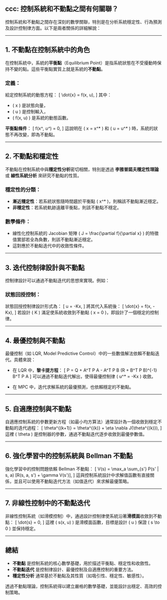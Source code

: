 ## ccc: 控制系統和不動點之間有何關聯？

控制系統和不動點之間存在深刻的數學關聯，特別是在分析系統穩定性、行為預測及設計控制律方面。以下是兩者關係的詳細解說：

---

## **1. 不動點在控制系統中的角色**

在控制系統中，系統的**平衡點**（Equilibrium Point）是指系統狀態在不受擾動時保持不變的點。這些平衡點實質上就是系統的**不動點**。

### 定義：
給定控制系統的動態方程：
\[
\dot{x} = f(x, u),
\]
其中：
- \( x \) 是狀態向量，
- \( u \) 是控制輸入，
- \( f(x, u) \) 是系統的動態函數。

**平衡點條件**：
\[
f(x^*, u^*) = 0,
\]
這說明在 \( x = x^* \) 和 \( u = u^* \) 時，系統的狀態不再改變，即為不動點。

---

## **2. 不動點和穩定性**

不動點在控制系統中與**穩定性分析**密切相關，特別是透過 **李雅普諾夫穩定性理論** 或 **線性系統分析** 來研究不動點的性質。

### 穩定性的分類：
- **漸近穩定性**：若系統狀態隨時間趨於平衡點 \( x^* \)，則稱該不動點漸近穩定。
- **非穩定性**：若系統軌跡遠離平衡點，則該不動點不穩定。

### 數學條件：
- 線性化控制系統的 Jacobian 矩陣 \( J = \frac{\partial f}{\partial x} \) 的特徵值實部若全為負數，則該不動點漸近穩定。
- 這對應於不動點迭代中的收斂性條件。

---

## **3. 迭代控制律設計與不動點**

控制律設計可以通過不動點迭代的思想來實現。例如：

### 狀態回授控制：
狀態回授控制律設計形式為：
\[
u = -Kx,
\]
將其代入系統後：
\[
\dot{x} = f(x, -Kx),
\]
若設計 \( K \) 滿足使系統收斂到不動點 \( x = 0 \)，即設計了一個穩定的控制律。

---

## **4. 最優控制與不動點**

最優控制（如 LQR, Model Predictive Control）中的一些數值解法依賴不動點迭代。具體來說：
- 在 LQR 中，**黎卡提方程**：
  \[
  P = Q + A^T P A - A^T P B (R + B^T P B)^{-1} B^T P A
  \]
  可以通過不動點迭代解出，使得最優控制律 \( u^* = -Kx \) 收斂。

- 在 MPC 中，迭代求解系統的最優預測，也依賴穩定的不動點。

---

## **5. 自適應控制與不動點**

自適應控制系統的參數更新方程（如最小均方算法）通常設計為一個收斂到穩定不動點的迭代過程：
\[
\theta^{(k+1)} = \theta^{(k)} + \eta \nabla J(\theta^{(k)}),
\]
這裡 \( \theta \) 是控制器的參數，通過不動點迭代逐步收斂到最優參數值。

---

## **6. 強化學習中的控制系統與 Bellman 不動點**

強化學習中的控制問題依賴 Bellman 不動點：
\[
V(s) = \max_a \sum_{s'} P(s' | s, a) [R(s, a, s') + \gamma V(s')],
\]
這與控制系統設計中求解值函數有直接關係，並且可以使用不動點迭代方法（如值迭代）來求解最優策略。

---

## **7. 非線性控制中的不動點迭代**

非線性控制系統（如滑模控制）中，通過設計控制律使系統沿著**滑模面**收斂到不動點：
\[
\dot{s} = 0,
\]
這裡 \( s(x, u) \) 是滑模面函數，目標是設計 \( u \) 保證 \( s \to 0 \) 並保持穩定。

---

## 總結

- **不動點** 是控制系統的核心數學基礎，用於描述平衡點、穩定性和收斂性。
- **不動點迭代** 是控制律設計、最優控制及自適應控制的重要方法。
- **穩定性分析** 通常基於不動點及其性質（如吸引性、穩定性、敏感性）。

透過不動點理論，控制系統得以建立嚴格的數學基礎，並能設計出穩定、高效的控制策略。

